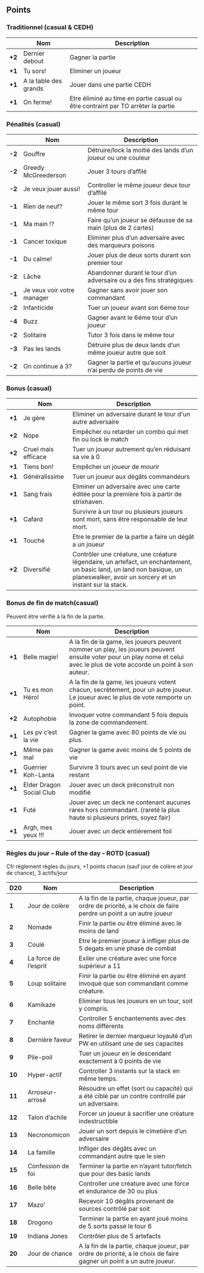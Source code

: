 

## **Points** 

### Traditionnel (casual & CEDH) 

|        | **Nom**               | **Description**                                              |
| ------ | --------------------- | ------------------------------------------------------------ |
| **+2** | Dernier debout        | Gagner la partie                                             |
| **+1** | Tu sors!              | Eliminer un joueur                                           |
| **+1** | A la table des grands | Jouer dans une partie CEDH                                   |
| **+1** | On ferme!             | Etre éliminé au time en partie casual ou être contraint par TO arrêter la partie |

### Pénalités (casual) 

|        | **Nom**                    | **Description**                                              |
| ------ | -------------------------- | ------------------------------------------------------------ |
| **-2** | Gouffre                    | Détruire/lock la moitié des lands d’un joueur ou une couleur |
| **-2** | Greedy McGreederson        | Jouer 3 tours d’affilé                                       |
| **-2** | Je veux jouer aussi!       | Controller le même joueur deux tour d’affilé                 |
| **-1** | Rien de neuf?              | Jouer le même sort 3 fois durant le même tour                |
| **-1** | Ma main !?                 | Faire qu’un joueur se défausse de sa main (plus de 2 cartes) |
| **-1** | Cancer toxique             | Eliminer plus d’un adversaire avec des marqueurs poisons     |
| **-1** | Du calme!                  | Jouer plus de deux sorts durant son premier tour             |
| **-2** | Lâche                      | Abandonner durant le tour d’un adversaire ou a des fins stratégiques |
| **-1** | Je veux voir votre manager | Gagner sans avoir jouer son commandant                       |
| **-2** | Infanticide                | Tuer un joueur avant son 6éme tour                           |
| **-4** | Buzz                       | Gagner avant le 6éme tour d’un joueur                        |
| **-2** | Solitaire                  | Tutor 3 fois dans le même tour                               |
| **-3** | Pas les lands              | Détruire plus de deux lands d’un même joueur autre que soit  |
| **-2** | On continue à 3?           | Gagner la partie et qu’aucuns joueur n’ai perdu de points de vie |

### Bonus (casual) 

|        | **Nom**             | **Description**                                              |
| ------ | ------------------- | ------------------------------------------------------------ |
| **+1** | Je gère             | Eliminer un adversaire durant le tour d'un autre adversaire  |
| **+2** | Nope                | Empêcher ou retarder un combo qui met fin ou lock le match   |
| **+2** | Cruel mais efficace | Tuer un joueur autrement qu’en réduisant sa vie à 0          |
| **+1** | Tiens bon!          | Empêcher un joueur de mourir                                 |
| **+1** | Généralissime       | Tuer un joueur aux dégâts commandeurs                        |
| **+1** | Sang frais          | Eliminer un adversaire avec une carte éditée pour la première fois à partir de strixhaven. |
| **+1** | Cafard              | Survivre à un tour ou plusieurs joueurs sont mort, sans être responsable de leur mort. |
| **+1** | Touché              | Etre le premier de la partie a faire un dégât a un joueur    |
| **+2** | Diversifié          | Contrôler une créature, une créature légendaire, un artefact, un enchantement, un basic land, un land non basique, un planeswalker, avoir un sorcery et un instant sur la stack. |

###  Bonus de fin de match(casual) 

Peuvent être vérifié à la fin de la partie. 

|        | **Nom**                  | **Description**                                              |
| ------ | ------------------------ | ------------------------------------------------------------ |
| **+1** | Belle magie!             | A la fin de la game, les joueurs peuvent nommer un play, les joueurs peuvent ensuite voter pour un play nome et celui avec le plus de vote accorde un point à son auteur. |
| **+1** | Tu es mon Héro!          | A la fin de la game, les joueurs votent chacun, secrètement, pour un autre joueur. Le joueur avec le plus de vote remporte un point. |
| **+2** | Autophobie               | Invoquer votre commandant 5 fois depuis la zone de commandement. |
| **+1** | Les pv c’est la vie      | Gagner la game avec 80 points de vie ou plus.                |
| **+1** | Même pas mal             | Gagner la game avec moins de 5 points de vie                 |
| **+1** | Guerrier Koh-Lanta       | Survivre 3 tours avec un seul point de vie restant           |
| **+1** | Elder Dragon Social Club | Jouer avec un deck préconstruit non modifié                  |
| **+1** | Futé                     | Jouer avec un deck ne contenant aucunes rares hors commandant. (rareté la plus haute si plusieurs prints, soyez fair) |
| **+1** | Argh, mes yeux !!!       | Jouer avec un deck entièrement foil                          |

 

### Règles du jour – Rule of the day - ROTD (casual) 

Cfr règlement règles du jours, +1 points chacun (sauf jour de colère et jour de chance), 3 actifs/jour 

| **D20** | **Nom**              | **Description**                                              |
| ------- | -------------------- | ------------------------------------------------------------ |
| **1**   | Jour de colère       | A la fin de la partie, chaque joueur, par ordre de priorité, a le choix de faire perdre un point a un autre joueur |
| **2**   | Nomade               | Finir la partie ou être éliminé avec le moins de land        |
| **3**   | Coulé                | Etre le premier joueur à infliger plus de 5 degats en une phase de combat |
| **4**   | La force de l’esprit | Exiler une créature avec une force supérieur a 11            |
| **5**   | Loup solitaire       | Finir la partie ou être éliminé en ayant invoqué que son commandant comme créature. |
| **6**   | Kamikaze             | Eliminer tous les joueurs en un tour, soit y compris.        |
| **7**   | Enchanté             | Controller 5 enchantements avec des noms différents          |
| **8**   | Dernière faveur      | Retirer le dernier marqueur loyauté d’un PW en utilisant une de ses capacités |
| **9**   | Pile-poil            | Tuer un joueur en le descendant exactement à 0 points de vie |
| **10**  | Hyper-actif          | Controller 3 instants sur la stack en même temps.            |
| **11**  | Arroseur-arrosé      | Résoudre un effet (sort ou capacité) qui a été ciblé par un contre controllé par un adversaire. |
| **12**  | Talon d’achile       | Forcer un joueur à sacrifier une créature indestructible     |
| **13**  | Necronomicon         | Jouer un sort depuis le cimetière d’un adversaire            |
| **14**  | La famille           | Infliger des dégâts avec un commandant autre que le sien     |
| **15**  | Confession de foi    | Terminer la partie en n’ayant tutor/fetch que pour des basic lands |
| **16**  | Belle bête           | Controller une créature avec une force et endurance de 30 ou plus |
| **17**  | Mazo’                | Recevoir 10 dégâts provenant de sources contrôlé par soit    |
| **18**  | Drogono              | Terminer la partie en ayant joué moins de 5 sorts passé le tour 6 |
| **19**  | Indiana Jones        | Contrôler plus de 5 artefacts                                |
| **20**  | Jour de chance       | A la fin de la partie, chaque joueur, par ordre de priorité, a le choix de faire gagner un point a un autre joueur. |